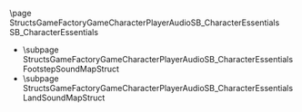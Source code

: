 \page StructsGameFactoryGameCharacterPlayerAudioSB_CharacterEssentials SB_CharacterEssentials
- \subpage StructsGameFactoryGameCharacterPlayerAudioSB_CharacterEssentialsFootstepSoundMapStruct
- \subpage StructsGameFactoryGameCharacterPlayerAudioSB_CharacterEssentialsLandSoundMapStruct
